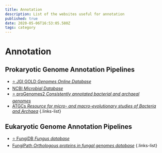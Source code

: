 ```yaml
---
title: Annotation
description: List of the websites useful for annotation
published: true
date: 2020-05-06T16:53:05.580Z
tags: category
---
```


# Annotation

## Prokaryotic Genome Annotation Pipelines

- [:star: JGI GOLD *Genomes Online Database*](https://vdclab-wiki.herokuapp.com/databases/data-integration/JGI-GOLD/)
- [NCBI *Microbial Database*](https://vdclab-wiki.herokuapp.com/databases/general_databases/NCBI-genomes-microbes/)
- [:star: proGenomes2 *Consistently annotated bacterial and archaeal genomes*](https://vdclab-wiki.herokuapp.com/annotation/prokaryotic/proGenomes2/)
- [ATGCs *Resource for micro- and macro-evolutionary studies of Bacteria and Archaea*](https://vdclab-wiki.herokuapp.com/en/databases/general_databases/ATCGs)
{.links-list}

## Eukaryotic Genome Annotation Pipelines

- [:star: FungiDB *Fungus database*](https://vdclab-wiki.herokuapp.com/databases/data-integration/FungiDB/)
- [FungiPath *Orthologous proteins in fungal genomes database*](https://vdclab-wiki.herokuapp.com/databases/data-integration/FUNGIpath/)
{.links-list}